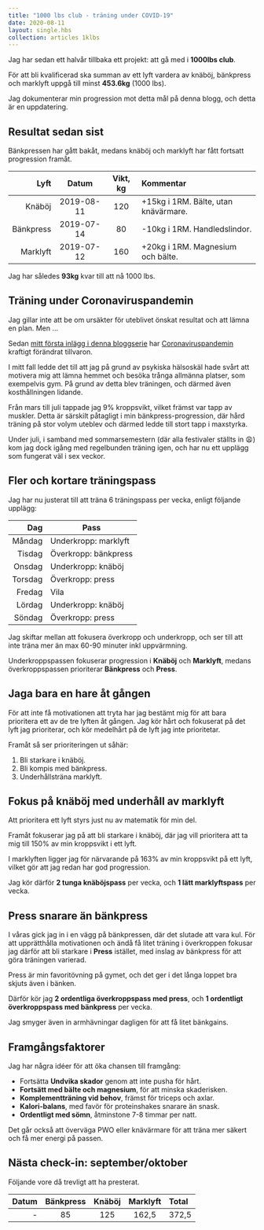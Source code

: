 ```yaml
---
title: "1000 lbs club - träning under COVID-19"
date: 2020-08-11
layout: single.hbs
collection: articles 1klbs
---
```


Jag har sedan ett halvår tillbaka ett projekt: att gå med i **1000lbs club**.

För att bli kvalificerad ska summan av ett lyft vardera av knäböj, bänkpress och
marklyft uppgå till minst **453.6kg** (1000 lbs).

Jag dokumenterar min progression mot detta mål på denna blogg, och detta är en
uppdatering.

## Resultat sedan sist

Bänkpressen har gått bakåt, medans knäböj och marklyft har fått fortsatt
progression framåt.

|      Lyft |   Datum    | Vikt, kg | Kommentar                            |
| --------: | :--------: | :------: | :----------------------------------- |
|    Knäböj | 2019-08-11 |   120    | +15kg i 1RM. Bälte, utan knävärmare. |
| Bänkpress | 2019-07-14 |    80    | -10kg i 1RM. Handledslindor.         |
|  Marklyft | 2019-07-12 |   160    | +20kg i 1RM. Magnesium och bälte.    |

Jag har således **93kg** kvar till att nå 1000 lbs.

## Träning under Coronaviruspandemin

Jag gillar inte att be om ursäkter för uteblivet önskat resultat och att lämna
en plan. Men ...

Sedan [mitt första inlägg i denna bloggserie](../1000lbs) har
[Coronaviruspandemin](https://sv.wikipedia.org/wiki/Coronaviruspandemin_2019%E2%80%932020)
kraftigt förändrat tillvaron.

I mitt fall ledde det till att jag på grund av psykiska hälsoskäl hade svårt att
motivera mig att lämna hemmet och besöka trånga allmänna platser, som exempelvis
gym. På grund av detta blev träningen, och därmed även kosthållningen lidande.

Från mars till juli tappade jag 9% kroppsvikt, vilket främst var tapp av
muskler. Detta är särskilt påtagligt i min bänkpress-progression, där hård
träning på stor volym uteblev och därmed ledde till stort tapp i maxstyrka.

Under juli, i samband med sommarsemestern (där alla festivaler ställts in 😩)
kom jag dock igång med regelbunden träning igen, och har nu ett upplägg som fungerat väl i
sex veckor.

## Fler och kortare träningspass

Jag har nu justerat till att träna 6 träningspass per vecka, enligt följande
upplägg:

|     Dag | Pass                 |
| ------: | -------------------- |
|  Måndag | Underkropp: marklyft |
|  Tisdag | Överkropp: bänkpress |
|  Onsdag | Underkropp: knäböj   |
| Torsdag | Överkropp: press     |
|  Fredag | Vila                 |
|  Lördag | Underkropp: knäböj   |
|  Söndag | Överkropp: press     |

Jag skiftar mellan att fokusera överkropp och underkropp, och ser till att inte träna mer
än max 60-90 minuter inkl uppvärmning.

Underkroppspassen fokuserar progression i **Knäböj** och **Marklyft**, medans
överkroppspassen prioriterar **Bänkpress** och **Press**.

## Jaga bara en hare åt gången

För att inte få motivationen att tryta har jag bestämt mig för att bara
prioritera ett av de tre lyften åt gången. Jag kör hårt och fokuserat på det
lyft jag prioriterar, och kör medelhårt på de lyft jag inte prioritetar.

Framåt så ser prioriteringen ut såhär:

1. Bli starkare i knäböj.
2. Bli kompis med bänkpress.
3. Underhållsträna marklyft.

## Fokus på knäböj med underhåll av marklyft

Att prioritera ett lyft styrs just nu av matematik för min del.

Framåt fokuserar jag på att bli starkare i knäböj, där jag vill prioritera att
ta mig till 150% av min kroppsvikt i ett lyft.

I marklyften ligger jag för närvarande på 163% av min kroppsvikt på ett lyft,
vilket gör att jag redan har god progression.

Jag kör därför **2 tunga knäböjspass** per vecka, och **1 lätt marklyftspass**
per vecka.

## Press snarare än bänkpress

I våras gick jag in i en vägg på bänkpressen, där det slutade att vara kul. För
att upprätthålla motivationen och ändå få litet träning i överkroppen fokusar
jag därför att bli starkare i **Press** istället, med inslag av bänkpress för
att göra träningen varierad.

Press är min favoritövning på gymet, och det ger i det långa loppet bra skjuts
även i bänken.

Därför kör jag **2 ordentliga överkroppspass med press**, och **1 ordentligt
överkroppspass med bänkpress** per vecka.

Jag smyger även in armhävningar dagligen för att få litet bänkgains.

## Framgångsfaktorer

Jag har några idéer för att öka chansen till framgång:

- Fortsätta **Undvika skador** genom att inte pusha för hårt.
- **Fortsätt med bälte och magnesium**, för att minska skaderisken.
- **Komplementträning vid behov**, främst för triceps och axlar.
- **Kalori-balans**, med favör för proteinshakes snarare än snask.
- **Ordentligt med sömn**, åtminstone 7-8 timmar per natt.

Det går också att överväga PWO eller knävärmare för att träna mer säkert och få mer energi på passen.

## Nästa check-in: september/oktober

Följande vore då trevligt att ha presterat.

| Datum | Bänkpress | Knäböj | Marklyft | Total |
| ----: | :-------: | :----: | :------: | :---- |
|     - |    85     |  125   |  162,5   | 372,5 |

[1]: https://www.styrkelabbet.se/app/
[2]: https://sv.wikipedia.org/wiki/Styrkelyft
[3]: https://sv.wikipedia.org/wiki/Milit%C3%A4rpress
[4]: https://www.omnicalculator.com/health/navy-body-fat
